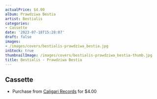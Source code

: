 ```yaml
---
actualPrice: $4.00
album: Prawdziwa Bestia
artist: Bestialis
categories:
- Cassette
date: '2023-07-18T15:28:07'
draft: false
images:
- /images/covers/bestialis-prawdziwa_bestia.jpg
inStock: true
thumbnailImage: /images/covers/bestialis-prawdziwa_bestia-thumb.jpg
title: Bestialis - Prawdziwa Bestia
---
```


## Cassette
* Purchase from [Caligari Records](https://caligarirecords.storenvy.com/products/36521297-bestialis-prawdziwa-bestia) for $4.00
